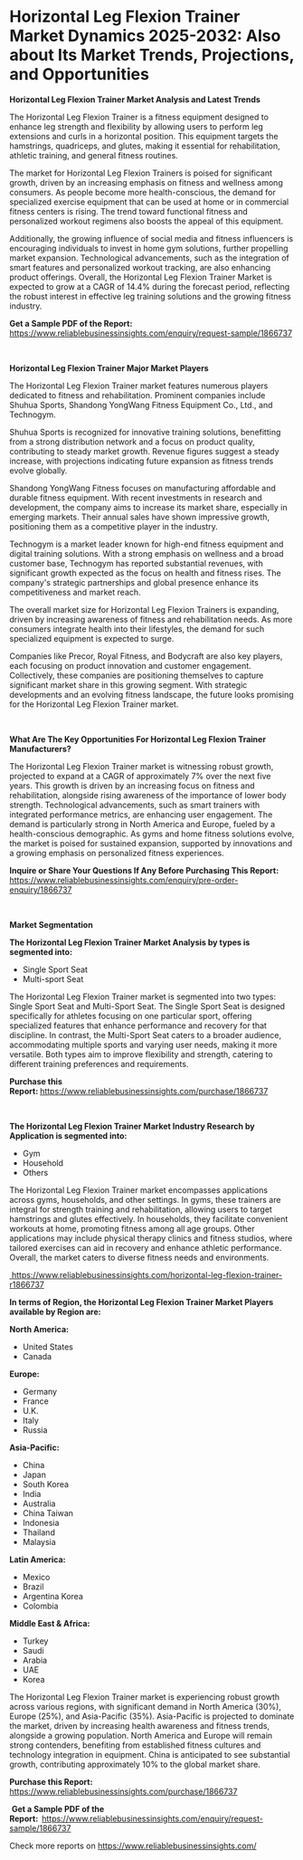 <p><h1>Horizontal Leg Flexion Trainer Market Dynamics 2025-2032: Also about Its Market Trends, Projections, and Opportunities</h1></p><p><strong>Horizontal Leg Flexion Trainer Market Analysis and Latest Trends</strong></p>
<p><p>The Horizontal Leg Flexion Trainer is a fitness equipment designed to enhance leg strength and flexibility by allowing users to perform leg extensions and curls in a horizontal position. This equipment targets the hamstrings, quadriceps, and glutes, making it essential for rehabilitation, athletic training, and general fitness routines. </p><p>The market for Horizontal Leg Flexion Trainers is poised for significant growth, driven by an increasing emphasis on fitness and wellness among consumers. As people become more health-conscious, the demand for specialized exercise equipment that can be used at home or in commercial fitness centers is rising. The trend toward functional fitness and personalized workout regimens also boosts the appeal of this equipment. </p><p>Additionally, the growing influence of social media and fitness influencers is encouraging individuals to invest in home gym solutions, further propelling market expansion. Technological advancements, such as the integration of smart features and personalized workout tracking, are also enhancing product offerings. Overall, the Horizontal Leg Flexion Trainer Market is expected to grow at a CAGR of 14.4% during the forecast period, reflecting the robust interest in effective leg training solutions and the growing fitness industry.</p></p>
<p><strong>Get a Sample PDF of the Report:&nbsp;</strong> <a href="https://www.reliablebusinessinsights.com/enquiry/request-sample/1866737?utm_campaign=3366&utm_medium=2&utm_source=Github&utm_content=ia&utm_term=12042025&utm_id=horizontal-leg-flexion-trainer">https://www.reliablebusinessinsights.com/enquiry/request-sample/1866737</a></p>
<p>&nbsp;</p>
<p><strong>Horizontal Leg Flexion Trainer Major Market Players</strong></p>
<p><p>The Horizontal Leg Flexion Trainer market features numerous players dedicated to fitness and rehabilitation. Prominent companies include Shuhua Sports, Shandong YongWang Fitness Equipment Co., Ltd., and Technogym. </p><p>Shuhua Sports is recognized for innovative training solutions, benefitting from a strong distribution network and a focus on product quality, contributing to steady market growth. Revenue figures suggest a steady increase, with projections indicating future expansion as fitness trends evolve globally.</p><p>Shandong YongWang Fitness focuses on manufacturing affordable and durable fitness equipment. With recent investments in research and development, the company aims to increase its market share, especially in emerging markets. Their annual sales have shown impressive growth, positioning them as a competitive player in the industry.</p><p>Technogym is a market leader known for high-end fitness equipment and digital training solutions. With a strong emphasis on wellness and a broad customer base, Technogym has reported substantial revenues, with significant growth expected as the focus on health and fitness rises. The company's strategic partnerships and global presence enhance its competitiveness and market reach.</p><p>The overall market size for Horizontal Leg Flexion Trainers is expanding, driven by increasing awareness of fitness and rehabilitation needs. As more consumers integrate health into their lifestyles, the demand for such specialized equipment is expected to surge.</p><p>Companies like Precor, Royal Fitness, and Bodycraft are also key players, each focusing on product innovation and customer engagement. Collectively, these companies are positioning themselves to capture significant market share in this growing segment. With strategic developments and an evolving fitness landscape, the future looks promising for the Horizontal Leg Flexion Trainer market.</p></p>
<p>&nbsp;</p>
<p><strong>What Are The Key Opportunities For Horizontal Leg Flexion Trainer Manufacturers?</strong></p>
<p><p>The Horizontal Leg Flexion Trainer market is witnessing robust growth, projected to expand at a CAGR of approximately 7% over the next five years. This growth is driven by an increasing focus on fitness and rehabilitation, alongside rising awareness of the importance of lower body strength. Technological advancements, such as smart trainers with integrated performance metrics, are enhancing user engagement. The demand is particularly strong in North America and Europe, fueled by a health-conscious demographic. As gyms and home fitness solutions evolve, the market is poised for sustained expansion, supported by innovations and a growing emphasis on personalized fitness experiences.</p></p>
<p><strong>Inquire or Share Your Questions If Any Before Purchasing This Report:</strong> <a href="https://www.reliablebusinessinsights.com/enquiry/pre-order-enquiry/1866737?utm_campaign=3366&utm_medium=2&utm_source=Github&utm_content=ia&utm_term=12042025&utm_id=horizontal-leg-flexion-trainer">https://www.reliablebusinessinsights.com/enquiry/pre-order-enquiry/1866737</a></p>
<p>&nbsp;</p>
<p><strong>Market Segmentation</strong></p>
<p><strong>The Horizontal Leg Flexion Trainer Market Analysis by types is segmented into:</strong></p>
<p><ul><li>Single Sport Seat</li><li>Multi-sport Seat</li></ul></p>
<p><p>The Horizontal Leg Flexion Trainer market is segmented into two types: Single Sport Seat and Multi-Sport Seat. The Single Sport Seat is designed specifically for athletes focusing on one particular sport, offering specialized features that enhance performance and recovery for that discipline. In contrast, the Multi-Sport Seat caters to a broader audience, accommodating multiple sports and varying user needs, making it more versatile. Both types aim to improve flexibility and strength, catering to different training preferences and requirements.</p></p>
<p><strong>Purchase this Report:&nbsp;</strong><a href="https://www.reliablebusinessinsights.com/purchase/1866737?utm_campaign=3366&utm_medium=2&utm_source=Github&utm_content=ia&utm_term=12042025&utm_id=horizontal-leg-flexion-trainer">https://www.reliablebusinessinsights.com/purchase/1866737</a></p>
<p>&nbsp;</p>
<p><strong>The Horizontal Leg Flexion Trainer Market Industry Research by Application is segmented into:</strong></p>
<p><ul><li>Gym</li><li>Household</li><li>Others</li></ul></p>
<p><p>The Horizontal Leg Flexion Trainer market encompasses applications across gyms, households, and other settings. In gyms, these trainers are integral for strength training and rehabilitation, allowing users to target hamstrings and glutes effectively. In households, they facilitate convenient workouts at home, promoting fitness among all age groups. Other applications may include physical therapy clinics and fitness studios, where tailored exercises can aid in recovery and enhance athletic performance. Overall, the market caters to diverse fitness needs and environments.</p></p>
<p><a href="https://www.reliablebusinessinsights.com/horizontal-leg-flexion-trainer-r1866737?utm_campaign=3366&utm_medium=2&utm_source=Github&utm_content=ia&utm_term=12042025&utm_id=horizontal-leg-flexion-trainer">&nbsp;https://www.reliablebusinessinsights.com/horizontal-leg-flexion-trainer-r1866737</a></p>
<p><strong>In terms of Region, the Horizontal Leg Flexion Trainer Market Players available by Region are:</strong></p>
<p>
    <p> <strong> North America: </strong>
        <ul>
            <li>United States</li>
            <li>Canada</li>
        </ul>
        </p> 
    <p> <strong> Europe: </strong>
        <ul>
            <li>Germany</li>
            <li>France</li>
            <li>U.K.</li>
            <li>Italy</li>
            <li>Russia</li>
        </ul>
        </p> 
    <p> <strong> Asia-Pacific: </strong>
        <ul>
            <li>China</li>
            <li>Japan</li>
            <li>South Korea</li>
            <li>India</li>
            <li>Australia</li>
            <li>China Taiwan</li>
            <li>Indonesia</li>
            <li>Thailand</li>
            <li>Malaysia</li>
        </ul>
        </p> 
    <p> <strong> Latin America: </strong>
        <ul>
            <li>Mexico</li>
            <li>Brazil</li>
            <li>Argentina Korea</li>
            <li>Colombia</li>
        </ul>
        </p> 
    <p> <strong> Middle East & Africa: </strong>
        <ul>
            <li>Turkey</li>
            <li>Saudi</li>
            <li>Arabia</li>
            <li>UAE</li>
            <li>Korea</li>
        </ul>
    </p>
    </p>
<p><p>The Horizontal Leg Flexion Trainer market is experiencing robust growth across various regions, with significant demand in North America (30%), Europe (25%), and Asia-Pacific (35%). Asia-Pacific is projected to dominate the market, driven by increasing health awareness and fitness trends, alongside a growing population. North America and Europe will remain strong contenders, benefiting from established fitness cultures and technology integration in equipment. China is anticipated to see substantial growth, contributing approximately 10% to the global market share.</p></p>
<p><strong>Purchase this Report: </strong><a href="https://www.reliablebusinessinsights.com/purchase/1866737?utm_campaign=3366&utm_medium=2&utm_source=Github&utm_content=ia&utm_term=12042025&utm_id=horizontal-leg-flexion-trainer">https://www.reliablebusinessinsights.com/purchase/1866737</a></p>
<p>&nbsp;<strong>Get a Sample PDF of the Report:&nbsp;&nbsp;</strong><a href="https://www.reliablebusinessinsights.com/enquiry/request-sample/1866737?utm_campaign=3366&utm_medium=2&utm_source=Github&utm_content=ia&utm_term=12042025&utm_id=horizontal-leg-flexion-trainer">https://www.reliablebusinessinsights.com/enquiry/request-sample/1866737</a></p>
<p><strong></strong></p>
<p>Check more reports on <a href="https://www.reliablebusinessinsights.com/?utm_campaign=3366&utm_medium=2&utm_source=Github&utm_content=ia&utm_term=12042025&utm_id=horizontal-leg-flexion-trainer">https://www.reliablebusinessinsights.com/</a></p>